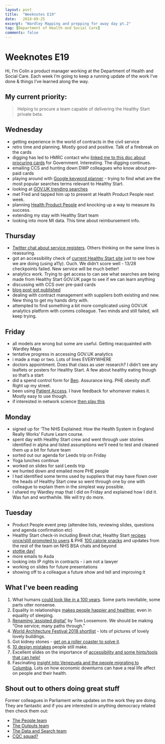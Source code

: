 ```yaml
---
layout: post
title:  "Weeknotes E19"
date:   2018-09-25
excerpt: "Wardley Mapping and prepping for away day pt.2"
tag: [Department of Health and Social Care]
comments: false
---
```


# Weeknotes E19
Hi, I’m Colin a product manager working at the Department of Health and Social Care. Each week I’m going to keep a running update of the work I’ve done & things I’ve learned along the way.

## My current priority:
> Helping to procure a team capable of delivering the Healthy Start private beta.

## Wednesday
- getting experience in the world of contracts in the civil service
- retro time and planning. Mostly good and positive. Talk of a firebreak on the cards
- digging has led to HMRC contact who [linked me to this doc about procuring cards](https://ccs-agreements.cabinetoffice.gov.uk/contracts/rm1095) for Government. Interesting. The digging continues.
- emailing CCS and hunting down DWP colleagues who know about pre-paid cards
- playing around with [Google keyword planner](https://ads.google.com/intl/en_uk/home/tools/keyword-planner/) - trying to find what are the most popular searches terms relevant to Healthy Start.
- looking at [GOV.UK trending searches](https://docs.google.com/spreadsheets/d/1wr5rhStohUzwK9Nd5mXrNddlIBsLwi0u8Vqy9z_XGE4/edit#gid=0)
- met Fred and tapped him up to present at Health Product People next week.
- planning [Health Product People](https://www.eventbrite.co.uk/e/health-product-people-meetup-how-to-prioritise-tickets-49848858277) and knocking up a way to measure its success.
- extending my stay with Healthy Start team
- looking into more MI data. This time about reimbursement info.

## Thursday
- [Twitter chat about service registers](https://twitter.com/MattStibbs/status/1042326604708368385). Others thinking on the same lines is reassuring.
- got an accessibility check of [current Healthy Start site](www.healthystart.nhs.uk) just to see how we are doing (using a11y). Ouch. We didn’t score well - 13/28 checkpoints failed. New service will be much better!
- analytics work. Trying to get access to can see what searches are being made from Healthy Start GOV.UK page to see if we can learn anything
- discussing with CCS over pre-paid cards
- [blog post got published](https://digitalhealth.blog.gov.uk/2018/09/20/pre-mortem-identifying-opportunities-and-risks/)
- dealing with contract management with suppliers both existing and new. New thing to get my hands dirty with.
- attempted to find something a bit more complicated using GOV.UK analytics platform with comms colleague. Two minds and still failed, will keep trying.

## Friday
- all models are wrong but some are useful. Getting reacquainted with Wardley Maps
- tentative progress in accessing GOV.UK analytics 
- i made a map or two. Lots of lines EVERYWHERE
- doctors appointment. Does that class as user research? I didn’t see any leaflets or posters for Healthy Start. A few about healthy eating though so that’s a start
- did a spend control form for [Ben](https://twitter.com/benshowers?lang=en). Assurance king. PHE obesity stuff. Right up my street.
- been using [Patient Access](https://www.patientaccess.com/). I have feedback for whomever makes it. Mostly easy to use though.
- if interested in network science [then play this](https://ncase.me/crowds/)

## Monday
- signed up for ‘The NHS Explained: How the Health System in England Really Works’ Future Learn course. 
- spent day with Healthy Start crew and went through user stories identified in alpha and listed assumptions we’ll need to test and cleaned them up a bit for future team
- sorted out our agenda for Leeds trip on Friday
- Yoga lunches continue
- worked on slides for said Leeds trip
- we hunted down and emailed more PHE people
- I had identified some terms used by suppliers that may have flown over the heads of Healthy Start crew so went through one by one with colleague to explain them in the simplest way possible. 
- I shared my Wardley map that I did on Friday and explained how I did it. Was fun and worthwhile. We will try do more.

## Tuesday
- Product People event prep (attendee lists, reviewing slides, questions and agenda confirmation etc)
- Healthy Start check-in including Brexit chat, Healthy Start [recipes once/still promoted to users](https://www.healthystart.nhs.uk/all-recipes/spanish-omelette/) & PHE [100 calorie snacks](https://www.nhs.uk/change4life/food-facts/healthier-snacks-for-kids/100-calorie-snacks) and updates from the rest of the team on NHS BSA chats and beyond
- [stottie day!](https://twitter.com/ColinPattinson/status/1044590887735578624)
- more emails to Asda
- looking into IP rights in contracts - i am not a lawyer
- working on slides for future presentations
- showing off to a colleague a future show and tell and improving it

## What I've been reading
1. What humans [could look like in a 100 years](https://www.theguardian.com/lifeandstyle/2018/sep/22/regular-body-upgrades-what-will-humans-look-like-in-100-years). Some parts inevitable, some parts utter nonsense.
2. Equality in relationships [makes people happier and healthier](https://www.theguardian.com/lifeandstyle/2018/aug/03/good-nights-sleep-ditch-sexism-oliver-burkeman), even in equality of sleeping.
3. [Renaming ‘assisted digital’](https://public.digital/2018/09/21/i-should-have-renamed-assisted-digital/) by Tom Loosemore. We should be making “One service; many paths through.”
4. [World Architecture Festival 2018 shortlist](https://www.bbc.co.uk/news/in-pictures-45113083) - lots of pictures of lovely lovely buildings.
5. Got kidney stones - [get on a roller coaster to solve it](https://www.bbc.co.uk/news/science-environment-45513012).
6. [10 design mistakes](https://uxplanet.org/10-small-design-mistakes-we-still-make-1cd5f60bc708) people still make.
7. Excellent slides on the importance of [accessibility and some hints/tools that can help!](https://noti.st/ire/YmHI5a#sFPjRQv)
8. Fascinating [insight into Venezuela and the people migrating to Columbia](https://www.bbc.co.uk/news/resources/idt-sh/Venezuela_bridge). Lots on how economic downturns can have a real life affect on people and their health. 

## Shout out to others doing great stuff
Former colleagues in Parliament write updates on the work they are doing. They are fantastic and if you are interested in anything democracy related then check them out:
- [The People team](https://ukparliament.github.io/sprintnotes.people/)
- [The Outputs team](https://ukparliament.github.io/sprintnotes.outputs/)
- [The Data and Search team](https://ukparliament.github.io/weeknotes.data-search/)
- [CQC squad?](https://medium.com/@gemmarogers1)
